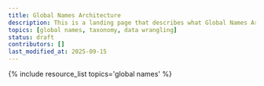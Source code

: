 ```yaml
---
title: Global Names Architecture
description: This is a landing page that describes what Global Names Architecture is and why it is important in the context of paleo data. You can dive deeper via the links to related resources aggregated here.
topics: [global names, taxonomy, data wrangling]
status: draft
contributors: []
last_modified_at: 2025-09-15
---
```


{% include resource_list topics='global names' %}

